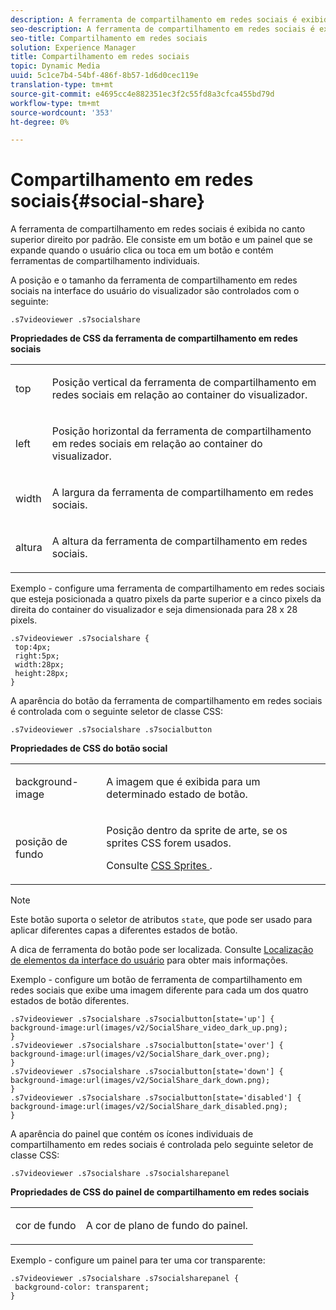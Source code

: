 ```yaml
---
description: A ferramenta de compartilhamento em redes sociais é exibida no canto superior direito por padrão. Ele consiste em um botão e um painel que se expande quando o usuário clica ou toca em um botão e contém ferramentas de compartilhamento individuais.
seo-description: A ferramenta de compartilhamento em redes sociais é exibida no canto superior direito por padrão. Ele consiste em um botão e um painel que se expande quando o usuário clica ou toca em um botão e contém ferramentas de compartilhamento individuais.
seo-title: Compartilhamento em redes sociais
solution: Experience Manager
title: Compartilhamento em redes sociais
topic: Dynamic Media
uuid: 5c1ce7b4-54bf-486f-8b57-1d6d0cec119e
translation-type: tm+mt
source-git-commit: e4695cc4e882351ec3f2c55fd8a3cfca455bd79d
workflow-type: tm+mt
source-wordcount: '353'
ht-degree: 0%

---
```



# Compartilhamento em redes sociais{#social-share}

A ferramenta de compartilhamento em redes sociais é exibida no canto superior direito por padrão. Ele consiste em um botão e um painel que se expande quando o usuário clica ou toca em um botão e contém ferramentas de compartilhamento individuais.

<!--<a id="section_061E550C1C1D4DB2BD663A898895B38C"></a>-->

A posição e o tamanho da ferramenta de compartilhamento em redes sociais na interface do usuário do visualizador são controlados com o seguinte:

```
.s7videoviewer .s7socialshare
```

**Propriedades de CSS da ferramenta de compartilhamento em redes sociais**

<table id="table_C48C56E696304C9BAFEE71BA9EA9A174"> 
 <tbody> 
  <tr> 
   <td colname="col1"> <p> <span class="codeph"> top  </span> </p> </td> 
   <td colname="col2"> <p> Posição vertical da ferramenta de compartilhamento em redes sociais em relação ao container do visualizador. </p> </td> 
  </tr> 
  <tr> 
   <td colname="col1"> <p> <span class="codeph"> left  </span> </p> </td> 
   <td colname="col2"> <p> Posição horizontal da ferramenta de compartilhamento em redes sociais em relação ao container do visualizador. </p> </td> 
  </tr> 
  <tr> 
   <td colname="col1"> <p> <span class="codeph"> width </span> </p> </td> 
   <td colname="col2"> <p> A largura da ferramenta de compartilhamento em redes sociais. </p> </td> 
  </tr> 
  <tr> 
   <td colname="col1"> <p> <span class="codeph"> altura  </span> </p> </td> 
   <td colname="col2"> <p>A altura da ferramenta de compartilhamento em redes sociais. </p> </td> 
  </tr> 
 </tbody> 
</table>

Exemplo - configure uma ferramenta de compartilhamento em redes sociais que esteja posicionada a quatro pixels da parte superior e a cinco pixels da direita do container do visualizador e seja dimensionada para 28 x 28 pixels.

```
.s7videoviewer .s7socialshare { 
 top:4px; 
 right:5px; 
 width:28px; 
 height:28px; 
}
```

A aparência do botão da ferramenta de compartilhamento em redes sociais é controlada com o seguinte seletor de classe CSS:

```
.s7videoviewer .s7socialshare .s7socialbutton
```

**Propriedades de CSS do botão social**

<table id="table_A18B6978EC304C378F5FE92DD44D138D"> 
 <tbody> 
  <tr> 
   <td colname="col1"> <p> <span class="codeph"> background-image  </span> </p> </td> 
   <td colname="col2"> <p> A imagem que é exibida para um determinado estado de botão. </p> </td> 
  </tr> 
  <tr> 
   <td colname="col1"> <p> <span class="codeph"> posição de fundo  </span> </p> </td> 
   <td colname="col2"> <p> Posição dentro da sprite de arte, se os sprites CSS forem usados. </p> <p>Consulte <a href="../../../c-html5-s7-aem-asset-viewers/c-html5-video-reference/c-html5-video-viewer-20-customizingviewer/c-html5-video-viewer-20-customizingviewer.md#section-9b6d8d601cb441d08214dada7bb4eddc" format="dita" scope="local"> CSS Sprites </a>. </p> </td> 
  </tr> 
 </tbody> 
</table>

>[!NOTE]
>
>Este botão suporta o seletor de atributos `state`, que pode ser usado para aplicar diferentes capas a diferentes estados de botão.

A dica de ferramenta do botão pode ser localizada. Consulte [Localização de elementos da interface do usuário](../../../c-html5-s7-aem-asset-viewers/c-html5-video-reference/r-html5-video-viewer-20-localization.md#concept-1d5ca2d8480f4064a51eddba13940aad) para obter mais informações.

Exemplo - configure um botão de ferramenta de compartilhamento em redes sociais que exibe uma imagem diferente para cada um dos quatro estados de botão diferentes.

```
.s7videoviewer .s7socialshare .s7socialbutton[state='up'] { 
background-image:url(images/v2/SocialShare_video_dark_up.png); 
} 
.s7videoviewer .s7socialshare .s7socialbutton[state='over'] { 
background-image:url(images/v2/SocialShare_dark_over.png); 
} 
.s7videoviewer .s7socialshare .s7socialbutton[state='down'] { 
background-image:url(images/v2/SocialShare_dark_down.png); 
} 
.s7videoviewer .s7socialshare .s7socialbutton[state='disabled'] { 
background-image:url(images/v2/SocialShare_dark_disabled.png); 
}
```

A aparência do painel que contém os ícones individuais de compartilhamento em redes sociais é controlada pelo seguinte seletor de classe CSS:

```
.s7videoviewer .s7socialshare .s7socialsharepanel
```

**Propriedades de CSS do painel de compartilhamento em redes sociais**

<table id="table_86E777A5851F47D6A49D966E24A9A6CD"> 
 <tbody> 
  <tr> 
   <td colname="col1"> <p> <span class="codeph"> cor de fundo  </span> </p> </td> 
   <td colname="col2"> <p>A cor de plano de fundo do painel. </p> </td> 
  </tr> 
 </tbody> 
</table>

Exemplo - configure um painel para ter uma cor transparente:

```
.s7videoviewer .s7socialshare .s7socialsharepanel { 
 background-color: transparent; 
}
```

